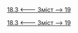[18.3 <--- ](18_3.md) [   Зміст   ](README.md) [--> 19](19.md)



[18.3 <--- ](18_3.md) [   Зміст   ](README.md) [--> 19](19.md)